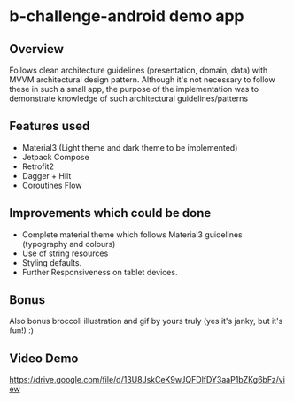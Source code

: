 # b-challenge-android demo app
## Overview
Follows clean architecture guidelines (presentation, domain, data) with
MVVM architectural design pattern.
Although it's not necessary to follow these in such a small app,
the purpose of the implementation was to demonstrate knowledge of such architectural guidelines/patterns

## Features used
- Material3 (Light theme and dark theme to be implemented)
- Jetpack Compose
- Retrofit2
- Dagger + Hilt
- Coroutines Flow

## Improvements which could be done
- Complete material theme which follows Material3 guidelines (typography and colours)
- Use of string resources
- Styling defaults.
- Further Responsiveness on tablet devices.

## Bonus
Also bonus broccoli illustration and gif by yours truly (yes it's janky, but it's fun!)  :)

## Video Demo
https://drive.google.com/file/d/13U8JskCeK9wJQFDlfDY3aaP1bZKg6bFz/view
